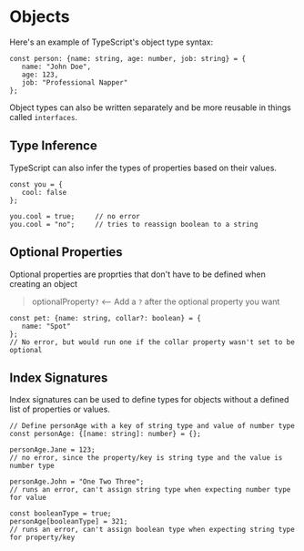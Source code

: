 # Objects

Here's an example of TypeScript's object type syntax:

```
const person: {name: string, age: number, job: string} = {
   name: "John Doe",
   age: 123,
   job: "Professional Napper"
};
```

Object types can also be written separately and be more reusable in things called `interfaces`.

## Type Inference

TypeScript can also infer the types of properties based on their values.

```
const you = {
   cool: false
};

you.cool = true;     // no error
you.cool = "no";     // tries to reassign boolean to a string
```

## Optional Properties

Optional properties are proprties that don't have to be defined when creating an object

> optionalProperty`?` <-- Add a `?` after the optional property you want

```
const pet: {name: string, collar?: boolean} = {
   name: "Spot"
};
// No error, but would run one if the collar property wasn't set to be optional
```

## Index Signatures

Index signatures can be used to define types for objects without a defined list of properties or values.

```
// Define personAge with a key of string type and value of number type
const personAge: {[name: string]: number} = {};

personAge.Jane = 123;
// no error, since the property/key is string type and the value is number type

personAge.John = "One Two Three";
// runs an error, can't assign string type when expecting number type for value

const booleanType = true;
personAge[booleanType] = 321;
// runs an error, can't assign boolean type when expecting string type for property/key
```